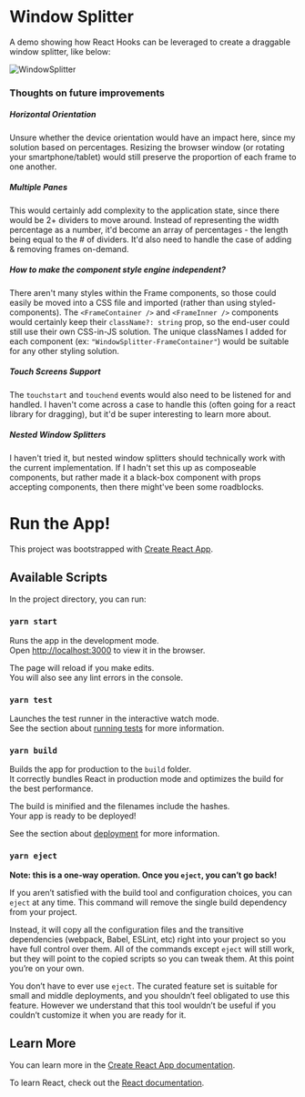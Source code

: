 # Window Splitter

A demo showing how React Hooks can be leveraged to create a draggable window splitter, like below:

![WindowSplitter](https://camo.githubusercontent.com/a0bf0d97ed76c5900458214b024ffe015a23c86f/68747470733a2f2f676973742e6769746875622e636f6d2f6f6c697669657274617373696e6172692f33386535303036366466383839346137633465306234366233396234326362382f7261772f6368726f6d652d6465762d746f6f6c732e676966)

### Thoughts on future improvements

##### Horizontal Orientation

Unsure whether the device orientation would have an impact here, since my solution based on percentages. Resizing the browser window (or rotating your smartphone/tablet) would still preserve the proportion of each frame to one another.

##### Multiple Panes

This would certainly add complexity to the application state, since there would be 2+ dividers to move around. Instead of representing the width percentage as a number, it'd become an array of percentages - the length being equal to the # of dividers. It'd also need to handle the case of adding & removing frames on-demand.

##### How to make the component style engine independent?

There aren't many styles within the Frame components, so those could easily be moved into a CSS file and imported (rather than using styled-components). The `<FrameContainer />` and `<FrameInner />` components would certainly keep their `className?: string` prop, so the end-user could still use their own CSS-in-JS solution. The unique classNames I added for each component (ex: `"WindowSplitter-FrameContainer"`) would be suitable for any other styling solution.

##### Touch Screens Support

The `touchstart` and `touchend` events would also need to be listened for and handled. I haven't come across a case to handle this (often going for a react library for dragging), but it'd be super interesting to learn more about.

##### Nested Window Splitters

I haven't tried it, but nested window splitters should technically work with the current implementation. If I hadn't set this up as composeable components, but rather made it a black-box component with props accepting components, then there might've been some roadblocks.

# Run the App!

This project was bootstrapped with [Create React App](https://github.com/facebook/create-react-app).

## Available Scripts

In the project directory, you can run:

### `yarn start`

Runs the app in the development mode.<br />
Open [http://localhost:3000](http://localhost:3000) to view it in the browser.

The page will reload if you make edits.<br />
You will also see any lint errors in the console.

### `yarn test`

Launches the test runner in the interactive watch mode.<br />
See the section about [running tests](https://facebook.github.io/create-react-app/docs/running-tests) for more information.

### `yarn build`

Builds the app for production to the `build` folder.<br />
It correctly bundles React in production mode and optimizes the build for the best performance.

The build is minified and the filenames include the hashes.<br />
Your app is ready to be deployed!

See the section about [deployment](https://facebook.github.io/create-react-app/docs/deployment) for more information.

### `yarn eject`

**Note: this is a one-way operation. Once you `eject`, you can’t go back!**

If you aren’t satisfied with the build tool and configuration choices, you can `eject` at any time. This command will remove the single build dependency from your project.

Instead, it will copy all the configuration files and the transitive dependencies (webpack, Babel, ESLint, etc) right into your project so you have full control over them. All of the commands except `eject` will still work, but they will point to the copied scripts so you can tweak them. At this point you’re on your own.

You don’t have to ever use `eject`. The curated feature set is suitable for small and middle deployments, and you shouldn’t feel obligated to use this feature. However we understand that this tool wouldn’t be useful if you couldn’t customize it when you are ready for it.

## Learn More

You can learn more in the [Create React App documentation](https://facebook.github.io/create-react-app/docs/getting-started).

To learn React, check out the [React documentation](https://reactjs.org/).
